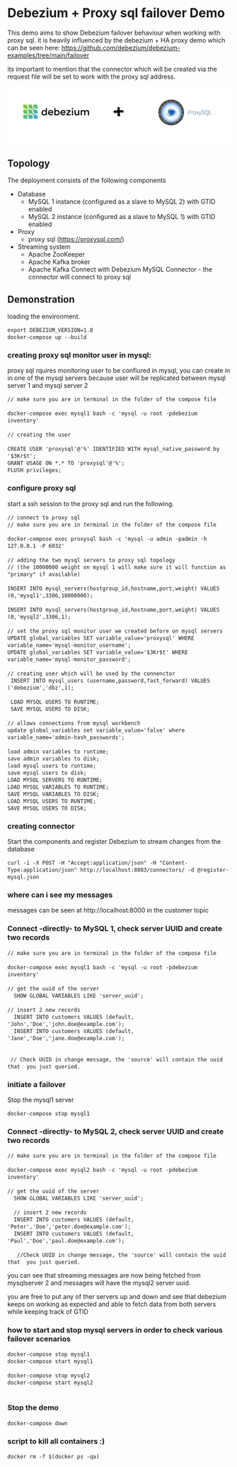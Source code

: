 




# Debezium + Proxy sql failover Demo

This demo aims to show Debezium failover behaviour when working with proxy sql.
it is heavily influenced by the debezium + HA proxy demo which can be seen here:
https://github.com/debezium/debezium-examples/tree/main/failover 

its important to mention that the connector which will be created via the request file
will be set to work with the proxy sql address.


![alt text](https://github.com/AviMualem/debezium-proxysql-failover/blob/main/demo.jpeg?raw=true)



## Topology

The deployment consists of the following components

* Database
  * MySQL 1 instance (configured as a slave to MySQL 2) with GTID enabled
  * MySQL 2 instance (configured as a slave to MySQL 1) with GTID enabled
* Proxy
	* proxy sql (https://proxysql.com/)
* Streaming system
  * Apache ZooKeeper
  * Apache Kafka broker
  * Apache Kafka Connect with Debezium MySQL Connector - the connector will connect to proxy sql

## Demonstration
loading the environment.
```
export DEBEZIUM_VERSION=1.8
docker-compose up --build
```

### creating proxy sql monitor user in mysql:
proxy sql rquires monitoring user to be confiured in mysql,  you can create in in one of the mysql servers because
user will be replicated between mysql server 1 and mysql server 2

```
// make sure you are in terminal in the folder of the compose file

docker-compose exec mysql1 bash -c 'mysql -u root -pdebezium inventory'

// creating the user

CREATE USER 'proxysql'@'%' IDENTIFIED WITH mysql_native_password by '$3Kr$t';
GRANT USAGE ON *.* TO 'proxysql'@'%';
FLUSH privileges;
```

### configure proxy sql
start a ssh session to the proxy sql and run the following.

```
// connect to proxy sql
// make sure you are in terminal in the folder of the compose file

docker-compose exec proxysql bash -c 'mysql -u admin -padmin -h 127.0.0.1 -P 6032'

// adding the two mysql servers to proxy sql topology 
// (the 10000000 weight on mysql 1 will make sure it will function as "primary" if available) 

INSERT INTO mysql_servers(hostgroup_id,hostname,port,weight) VALUES (0,'mysql1',3306,10000000);

INSERT INTO mysql_servers(hostgroup_id,hostname,port,weight) VALUES (0,'mysql2',3306,1);

// set the proxy sql monitor user we created before on mysql servers
UPDATE global_variables SET variable_value='proxysql' WHERE variable_name='mysql-monitor_username';
UPDATE global_variables SET variable_value='$3Kr$t' WHERE variable_name='mysql-monitor_password';

// creating user which will be used by the connenctor
 INSERT INTO mysql_users (username,password,fast_forward) VALUES ('debezium','dbz',1);

 LOAD MYSQL USERS TO RUNTIME;
 SAVE MYSQL USERS TO DISK;

// allows connections from mysql workbench
update global_variables set variable_value='false' where variable_name='admin-hash_passwords';

load admin variables to runtime; 
save admin variables to disk;
load mysql users to runtime;
save mysql users to disk;
LOAD MYSQL SERVERS TO RUNTIME;
LOAD MYSQL VARIABLES TO RUNTIME;
SAVE MYSQL VARIABLES TO DISK;   
LOAD MYSQL USERS TO RUNTIME;
SAVE MYSQL USERS TO DISK;

```

### creating connector
Start the components and register Debezium to stream changes from the database
```
curl -i -X POST -H "Accept:application/json" -H "Content-Type:application/json" http://localhost:8083/connectors/ -d @register-mysql.json
```

### where can i see my messages 
messages can be seen at http://localhost:8000 in the customer topic


### Connect -directly- to MySQL 1, check server UUID and create two records
```
// make sure you are in terminal in the folder of the compose file

docker-compose exec mysql1 bash -c 'mysql -u root -pdebezium inventory'

// get the uuid of the server
  SHOW GLOBAL VARIABLES LIKE 'server_uuid';
  
// insert 2 new records
  INSERT INTO customers VALUES (default, 'John','Doe','john.doe@example.com');
  INSERT INTO customers VALUES (default, 'Jane','Doe','jane.doe@example.com');
  
  
 // Check UUID in change message, the 'source' will contain the uuid that  you just queried.
```

### initiate a failover

Stop the mysql1 server
```
docker-compose stop mysql1
```
### Connect -directly- to MySQL 2, check server UUID and create two records

```
// make sure you are in terminal in the folder of the compose file

docker-compose exec mysql2 bash -c 'mysql -u root -pdebezium inventory'

// get the uuid of the server
  SHOW GLOBAL VARIABLES LIKE 'server_uuid';
  
  // insert 2 new records
  INSERT INTO customers VALUES (default, 'Peter','Doe','peter.doe@example.com');
  INSERT INTO customers VALUES (default, 'Paul','Doe','paul.doe@example.com');
  
   //Check UUID in change message, the 'source' will contain the uuid that  you just queried.
```

you can see that streaming messages are now being fetched from mysqlserver 2 and messages will have the mysql2 server uuid.

you are free to put any of ther servers up and down and see that debezium keeps on working as expected and able to fetch data from both servers while keeping track of GTID

### how to start and stop mysql servers in order to check various failover scenarios
```
docker-compose stop mysql1
docker-compose start mysql1

docker-compose stop mysql2
docker-compose start mysql2


```

### Stop the demo
```
docker-compose down
```
### script to kill all containers :)
```
docker rm -f $(docker ps -qa)
```
